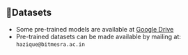 ## 🔬Datasets

- Some pre-trained models are available at [Google Drive](https://drive.google.com/drive/folders/1XBvIzog1eNCtRPRFD4xJSA6B5_MNPNkm?usp=sharing)
- Pre-trained datasets can be made available by mailing at: `hazique@bitmesra.ac.in`
